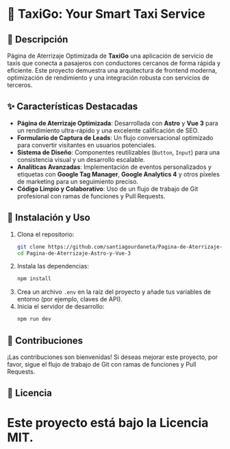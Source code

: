 # 🚕 TaxiGo: Your Smart Taxi Service

## 📝 Descripción

Página de Aterrizaje Optimizada de **TaxiGo** una aplicación de servicio de taxis que conecta a pasajeros con conductores cercanos de forma rápida y eficiente. Este proyecto demuestra una arquitectura de frontend moderna, optimización de rendimiento y una integración robusta con servicios de terceros.

## ✨ Características Destacadas

* **Página de Aterrizaje Optimizada**: Desarrollada con **Astro** y **Vue 3** para un rendimiento ultra-rápido y una excelente calificación de SEO.
* **Formulario de Captura de Leads**: Un flujo conversacional optimizado para convertir visitantes en usuarios potenciales.
* **Sistema de Diseño**: Componentes reutilizables (`Button`, `Input`) para una consistencia visual y un desarrollo escalable.
* **Analíticas Avanzadas**: Implementación de eventos personalizados y etiquetas con **Google Tag Manager**, **Google Analytics 4** y otros píxeles de marketing para un seguimiento preciso.
* **Código Limpio y Colaborativo**: Uso de un flujo de trabajo de Git profesional con ramas de funciones y Pull Requests.

## 🚀 Instalación y Uso

1.  Clona el repositorio:
    ```bash
    git clone https://github.com/santiagourdaneta/Pagina-de-Aterrizaje-Astro-y-Vue-3
    cd Pagina-de-Aterrizaje-Astro-y-Vue-3
    ```
2.  Instala las dependencias:
    ```bash
    npm install
    ```
3.  Crea un archivo `.env` en la raíz del proyecto y añade tus variables de entorno (por ejemplo, claves de API).
4.  Inicia el servidor de desarrollo:
    ```bash
    npm run dev
    ```

## 🤝 Contribuciones

¡Las contribuciones son bienvenidas! Si deseas mejorar este proyecto, por favor, sigue el flujo de trabajo de Git con ramas de funciones y Pull Requests.

## 📄 Licencia

Este proyecto está bajo la Licencia MIT.
=======


